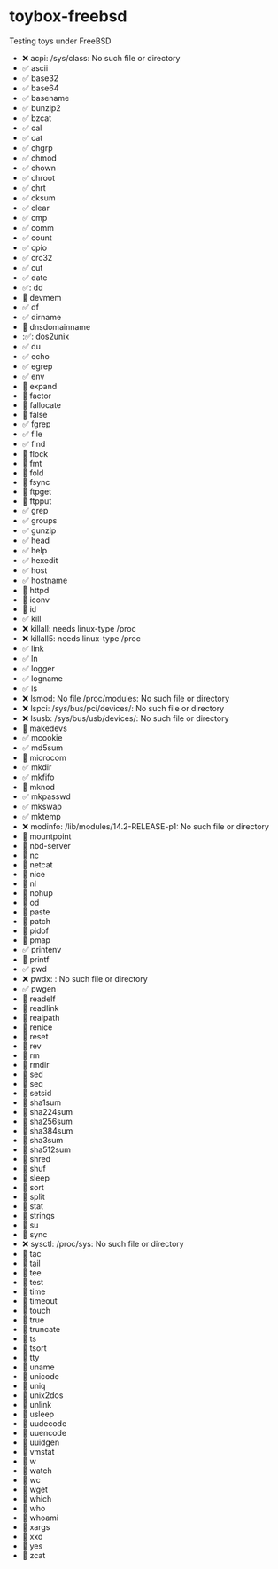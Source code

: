 # toybox-freebsd
Testing toys under FreeBSD

- :x: acpi: /sys/class: No such file or directory
- :white_check_mark: ascii
- :white_check_mark: base32
- :white_check_mark: base64
- :white_check_mark: basename
- :white_check_mark: bunzip2
- :white_check_mark: bzcat
- :white_check_mark: cal
- :white_check_mark: cat
- :white_check_mark: chgrp
- :white_check_mark: chmod
- :white_check_mark: chown
- :white_check_mark: chroot
- :white_check_mark: chrt
- :white_check_mark: cksum
- :white_check_mark: clear
- :white_check_mark: cmp
- :white_check_mark: comm
- :white_check_mark: count
- :white_check_mark: cpio
- :white_check_mark: crc32
- :white_check_mark: cut
- :white_check_mark: date
- ✅: dd
- :black_square_button: devmem
- :white_check_mark: df
- :white_check_mark: dirname
- :black_square_button: dnsdomainname
- :✅: dos2unix
- :white_check_mark: du
- :white_check_mark: echo
- :white_check_mark: egrep
- :white_check_mark: env
- :black_square_button: expand
- :black_square_button: factor
- :black_square_button: fallocate
- :black_square_button: false
- :white_check_mark: fgrep
- :white_check_mark: file
- :white_check_mark: find
- :black_square_button: flock
- :black_square_button: fmt
- :black_square_button: fold
- :black_square_button: fsync
- :black_square_button: ftpget
- :black_square_button: ftpput
- :white_check_mark: grep
- :white_check_mark: groups
- :white_check_mark: gunzip
- :white_check_mark: head
- :white_check_mark: help
- :white_check_mark: hexedit
- :white_check_mark: host
- :white_check_mark: hostname
- :black_square_button: httpd
- :black_square_button: iconv
- :black_square_button: id
- :white_check_mark: kill
- :x: killall: needs linux-type /proc
- :x: killall5: needs linux-type /proc
- :white_check_mark: link
- :white_check_mark: ln
- :white_check_mark: logger
- :white_check_mark: logname
- :white_check_mark: ls
- :x: lsmod: No file /proc/modules: No such file or directory
- :x: lspci: /sys/bus/pci/devices/: No such file or directory
- :x: lsusb: /sys/bus/usb/devices/: No such file or directory
- :black_square_button: makedevs
- :white_check_mark: mcookie
- :white_check_mark: md5sum
- :black_square_button: microcom
- :white_check_mark: mkdir
- :white_check_mark: mkfifo
- :black_square_button: mknod
- :white_check_mark: mkpasswd
- :white_check_mark: mkswap
- :white_check_mark: mktemp
- :x: modinfo: /lib/modules/14.2-RELEASE-p1: No such file or directory
- :black_square_button: mountpoint
- :black_square_button: nbd-server
- :black_square_button: nc
- :black_square_button: netcat
- :black_square_button: nice
- :black_square_button: nl
- :black_square_button: nohup
- :black_square_button: od
- :black_square_button: paste
- :black_square_button: patch
- :black_square_button: pidof
- :black_square_button: pmap
- :white_check_mark: printenv
- :black_square_button: printf
- :white_check_mark: pwd
- :x: pwdx: <pid>: No such file or directory
- :white_check_mark: pwgen
- :black_square_button: readelf
- :black_square_button: readlink
- :black_square_button: realpath
- :black_square_button: renice
- :black_square_button: reset
- :black_square_button: rev
- :black_square_button: rm
- :black_square_button: rmdir
- :black_square_button: sed
- :black_square_button: seq
- :black_square_button: setsid
- :black_square_button: sha1sum
- :black_square_button: sha224sum
- :black_square_button: sha256sum
- :black_square_button: sha384sum
- :black_square_button: sha3sum
- :black_square_button: sha512sum
- :black_square_button: shred
- :black_square_button: shuf
- :black_square_button: sleep
- :black_square_button: sort
- :black_square_button: split
- :black_square_button: stat
- :black_square_button: strings
- :black_square_button: su
- :black_square_button: sync
- :x: sysctl: /proc/sys: No such file or directory
- :black_square_button: tac
- :black_square_button: tail
- :black_square_button: tee
- :black_square_button: test
- :black_square_button: time
- :black_square_button: timeout
- :black_square_button: touch
- :black_square_button: true
- :black_square_button: truncate
- :black_square_button: ts
- :black_square_button: tsort
- :black_square_button: tty
- :black_square_button: uname
- :black_square_button: unicode
- :black_square_button: uniq
- :black_square_button: unix2dos
- :black_square_button: unlink
- :black_square_button: usleep
- :black_square_button: uudecode
- :black_square_button: uuencode
- :black_square_button: uuidgen
- :black_square_button: vmstat
- :black_square_button: w
- :black_square_button: watch
- :black_square_button: wc
- :black_square_button: wget
- :black_square_button: which
- :black_square_button: who
- :black_square_button: whoami
- :black_square_button: xargs
- :black_square_button: xxd
- :black_square_button: yes
- :black_square_button: zcat
